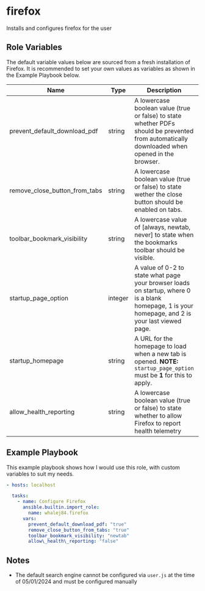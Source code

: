 firefox
=========

Installs and configures firefox for the user

Role Variables
--------------

The default variable values below are sourced from a fresh installation of Firefox.
It is recommended to set your own values as variables as shown in the Example Playbook below.

| Name | Type | Description | Default |
| ---- | ---- | ----------- | ------- |
| prevent\_default\_download\_pdf | string | A lowercase boolean value (true or false) to state whether PDFs should be prevented from automatically downloaded when opened in the browser. | "false" |
| remove\_close\_button\_from\_tabs | string | A lowercase boolean value (true or false) to state wether the close button should be enabled on tabs. | "false" |
| toolbar\_bookmark\_visibility | string | A lowercase value of [always, newtab, never] to state when the bookmarks toolbar should be visible. | "always" |
| startup\_page\_option | integer | A value of 0-2 to state what page your browser loads on startup, where 0 is a blank homepage, 1 is your homepage, and 2 is your last viewed page. | 1 |
| startup\_homepage | string | A URL for the homepage to load when a new tab is opened. **NOTE:** `startup_page_option` must be **1** for this to apply. | |
| allow\_health\_reporting | string | A lowercase boolean value (true or false) to state whether to allow Firefox to report health telemetry | "true" |

Example Playbook
----------------

This example playbook shows how I would use this role, with custom variables to suit my needs.

```yaml
- hosts: localhost

  tasks:
    - name: Configure Firefox
      ansible.builtin.import_role:
        name: whalej84.firefox
      vars:
        prevent_default_download_pdf: "true"
        remove_close_button_from_tabs: "true"
        toolbar_bookmark_visibility: "newtab"
        allow\_health\_reporting: "false"
```

Notes
-----

- The default search engine cannot be configured via `user.js` at the time of 05/01/2024 and must be configured manually

